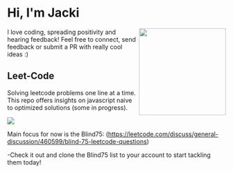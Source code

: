 # Hi, I'm Jacki

<img align='right' src='https://media.giphy.com/media/bcKmIWkUMCjVm/giphy.gif' width='200"'>
I love coding, spreading positivity and hearing feedback! Feel free to connect, send feedback or submit a PR with really cool ideas :)

## Leet-Code
Solving leetcode problems one line at a time. This repo offers insights on javascript naive to optimized solutions (some in progress).

![](/Users/jacki/Downloads/git_tutorial/work/Leet-Code/images/Leetcode_2Sum.png)

Main focus for now is the Blind75: (https://leetcode.com/discuss/general-discussion/460599/blind-75-leetcode-questions)

-Check it out and clone the Blind75 list to your account to start tackling them today!



